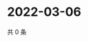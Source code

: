 # 2022-03-06

共 0 条

<!-- BEGIN WEIBO -->
<!-- 最后更新时间 Sun Mar 06 2022 17:11:04 GMT+0800 (China Standard Time) -->

<!-- END WEIBO -->
